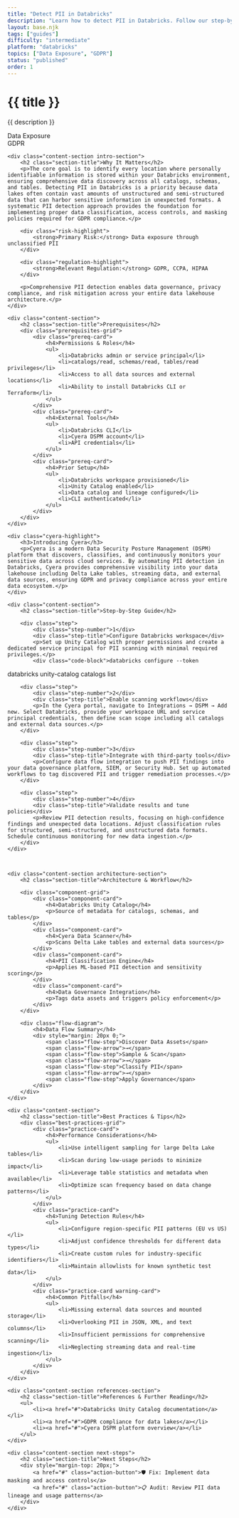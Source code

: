 ```yaml
---
title: "Detect PII in Databricks"
description: "Learn how to detect PII in Databricks. Follow our step-by-step guidance & best practices."
layout: base.njk
tags: ["guides"]
difficulty: "intermediate"
platform: "databricks"
topics: ["Data Exposure", "GDPR"]
status: "published"
order: 1
---
```


<div class="container">
    <div class="header">
        <h1>{{ title }}</h1>
        <p>{{ description }}</p>
        <div class="badge">Data Exposure</div>
        <div class="badge regulation">GDPR</div>
    </div>

    <div class="content-section intro-section">
        <h2 class="section-title">Why It Matters</h2>
        <p>The core goal is to identify every location where personally identifiable information is stored within your Databricks environment, ensuring comprehensive data discovery across all catalogs, schemas, and tables. Detecting PII in Databricks is a priority because data lakes often contain vast amounts of unstructured and semi-structured data that can harbor sensitive information in unexpected formats. A systematic PII detection approach provides the foundation for implementing proper data classification, access controls, and masking policies required for GDPR compliance.</p>
        
        <div class="risk-highlight">
            <strong>Primary Risk:</strong> Data exposure through unclassified PII
        </div>
        
        <div class="regulation-highlight">
            <strong>Relevant Regulation:</strong> GDPR, CCPA, HIPAA
        </div>
        
        <p>Comprehensive PII detection enables data governance, privacy compliance, and risk mitigation across your entire data lakehouse architecture.</p>
    </div>

    <div class="content-section">
        <h2 class="section-title">Prerequisites</h2>
        <div class="prerequisites-grid">
            <div class="prereq-card">
                <h4>Permissions & Roles</h4>
                <ul>
                    <li>Databricks admin or service principal</li>
                    <li>catalogs/read, schemas/read, tables/read privileges</li>
                    <li>Access to all data sources and external locations</li>
                    <li>Ability to install Databricks CLI or Terraform</li>
                </ul>
            </div>
            <div class="prereq-card">
                <h4>External Tools</h4>
                <ul>
                    <li>Databricks CLI</li>
                    <li>Cyera DSPM account</li>
                    <li>API credentials</li>
                </ul>
            </div>
            <div class="prereq-card">
                <h4>Prior Setup</h4>
                <ul>
                    <li>Databricks workspace provisioned</li>
                    <li>Unity Catalog enabled</li>
                    <li>Data catalog and lineage configured</li>
                    <li>CLI authenticated</li>
                </ul>
            </div>
        </div>
    </div>
	
    <div class="cyera-highlight">
        <h3>Introducing Cyera</h3>
        <p>Cyera is a modern Data Security Posture Management (DSPM) platform that discovers, classifies, and continuously monitors your sensitive data across cloud services. By automating PII detection in Databricks, Cyera provides comprehensive visibility into your data lakehouse including Delta Lake tables, streaming data, and external data sources, ensuring GDPR and privacy compliance across your entire data ecosystem.</p>
    </div>

    <div class="content-section">
        <h2 class="section-title">Step-by-Step Guide</h2>
        
        <div class="step">
            <div class="step-number">1</div>
            <div class="step-title">Configure Databricks workspace</div>
            <p>Set up Unity Catalog with proper permissions and create a dedicated service principal for PII scanning with minimal required privileges.</p>
            <div class="code-block">databricks configure --token
databricks unity-catalog catalogs list</div>
        </div>

        <div class="step">
            <div class="step-number">2</div>
            <div class="step-title">Enable scanning workflows</div>
            <p>In the Cyera portal, navigate to Integrations → DSPM → Add new. Select Databricks, provide your workspace URL and service principal credentials, then define scan scope including all catalogs and external data sources.</p>
        </div>

        <div class="step">
            <div class="step-number">3</div>
            <div class="step-title">Integrate with third-party tools</div>
            <p>Configure data flow integration to push PII findings into your data governance platform, SIEM, or Security Hub. Set up automated workflows to tag discovered PII and trigger remediation processes.</p>
        </div>

        <div class="step">
            <div class="step-number">4</div>
            <div class="step-title">Validate results and tune policies</div>
            <p>Review PII detection results, focusing on high-confidence findings and unexpected data locations. Adjust classification rules for structured, semi-structured, and unstructured data formats. Schedule continuous monitoring for new data ingestion.</p>
        </div>
    </div>

    

    <div class="content-section architecture-section">
        <h2 class="section-title">Architecture & Workflow</h2>
        
        <div class="component-grid">
            <div class="component-card">
                <h4>Databricks Unity Catalog</h4>
                <p>Source of metadata for catalogs, schemas, and tables</p>
            </div>
            <div class="component-card">
                <h4>Cyera Data Scanner</h4>
                <p>Scans Delta Lake tables and external data sources</p>
            </div>
            <div class="component-card">
                <h4>PII Classification Engine</h4>
                <p>Applies ML-based PII detection and sensitivity scoring</p>
            </div>
            <div class="component-card">
                <h4>Data Governance Integration</h4>
                <p>Tags data assets and triggers policy enforcement</p>
            </div>
        </div>

        <div class="flow-diagram">
            <h4>Data Flow Summary</h4>
            <div style="margin: 20px 0;">
                <span class="flow-step">Discover Data Assets</span>
                <span class="flow-arrow">→</span>
                <span class="flow-step">Sample & Scan</span>
                <span class="flow-arrow">→</span>
                <span class="flow-step">Classify PII</span>
                <span class="flow-arrow">→</span>
                <span class="flow-step">Apply Governance</span>
            </div>
        </div>
    </div>

    <div class="content-section">
        <h2 class="section-title">Best Practices & Tips</h2>
        <div class="best-practices-grid">
            <div class="practice-card">
                <h4>Performance Considerations</h4>
                <ul>
                    <li>Use intelligent sampling for large Delta Lake tables</li>
                    <li>Scan during low-usage periods to minimize impact</li>
                    <li>Leverage table statistics and metadata when available</li>
                    <li>Optimize scan frequency based on data change patterns</li>
                </ul>
            </div>
            <div class="practice-card">
                <h4>Tuning Detection Rules</h4>
                <ul>
                    <li>Configure region-specific PII patterns (EU vs US)</li>
                    <li>Adjust confidence thresholds for different data types</li>
                    <li>Create custom rules for industry-specific identifiers</li>
                    <li>Maintain allowlists for known synthetic test data</li>
                </ul>
            </div>
            <div class="practice-card warning-card">
                <h4>Common Pitfalls</h4>
                <ul>
                    <li>Missing external data sources and mounted storage</li>
                    <li>Overlooking PII in JSON, XML, and text columns</li>
                    <li>Insufficient permissions for comprehensive scanning</li>
                    <li>Neglecting streaming data and real-time ingestion</li>
                </ul>
            </div>
        </div>
    </div>

    <div class="content-section references-section">
        <h2 class="section-title">References & Further Reading</h2>
        <ul>
            <li><a href="#">Databricks Unity Catalog documentation</a></li>
            <li><a href="#">GDPR compliance for data lakes</a></li>
            <li><a href="#">Cyera DSPM platform overview</a></li>
        </ul>
    </div>

    <div class="content-section next-steps">
        <h2 class="section-title">Next Steps</h2>
        <div style="margin-top: 20px;">
            <a href="#" class="action-button">🛡️ Fix: Implement data masking and access controls</a>
            <a href="#" class="action-button">📋 Audit: Review PII data lineage and usage patterns</a>
        </div>
    </div>
</div>